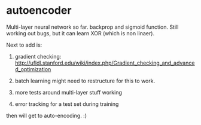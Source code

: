 autoencoder
===========

Multi-layer neural network so far.
backprop and sigmoid function. Still working out bugs, but it can learn XOR (which is non linaer).

Next to add is:
1. gradient checking:
http://ufldl.stanford.edu/wiki/index.php/Gradient_checking_and_advanced_optimization

2. batch learning
might need to restructure for this to work.

3. more tests around multi-layer stuff working

4. error tracking for a test set during training

then will get to auto-encoding. :)
